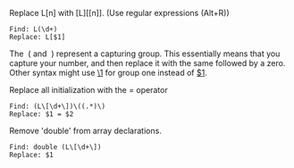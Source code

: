 Replace L[n] with [L][[n]]. (Use regular expressions (Alt+R))

```
Find: L(\d+)
Replace: L[$1]
```

The  ( and  ) represent a capturing group. This essentially means that you capture your number, and then replace it with the same followed by a zero. Other syntax might use [\1](https://stackoverflow.com/questions/35983330/notepad-replace-regex-match-for-same-text-plus-appending-character) for group one instead of [$1](https://codereviewvideos.com/course/phpstorm-shortcuts/video/better-find-and-replace-with-regular-expressions).

Replace all initialization with the = operator

```
Find: (L\[\d+\])\((.*)\)
Replace: $1 = $2
```

Remove 'double' from array declarations.

```
Find: double (L\[\d+\])
Replace: $1
```